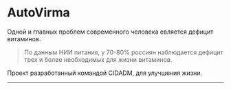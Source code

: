 # AutoVirma


Одной и главных проблем современного человека евляется дефицит витаминов.

> По данным НИИ питания, у 70-80% россиян наблюдается дефицит трех и более необходимых для жизни витаминов.

Проект разработанный командой CIDADM, для улучшения жизни.

---

